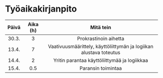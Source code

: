 # Työaikakirjanpito

| Päivä  | Aika (h) | Mitä tein             |
| :----: | :------: | :--------------------:| 
| 30.3.  | 3        | Prokrastinoin aihetta |
| 13.4.  | 7        | Vaativuusmäärittely, käyttöliittymän ja logiikan alustava toteutus |
| 14.4.  | 2        | Yritin parantaa käyttöliittymää ja logiikkaa|
| 15.4.  | 0.5      | Paransin toimintaa |

